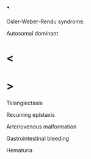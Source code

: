 # .

Osler-Weber-Rendu syndrome.

Autosomal dominant

# <

# >

Telangiectasia

Recurring epistaxis

Arteriovenous malformation

Gastrointestinal bleeding

Hematuria
